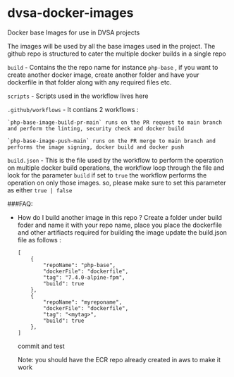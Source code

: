 # dvsa-docker-images
Docker base Images for use in DVSA projects

The images will be used by all the base images used in the project. The github repo is structured to cater the multiple docker builds in a single repo 

`build` - Contains the the repo name for instance `php-base` , if you want to create another docker image, create another folder and have your dockerfile in that folder along with any required files etc.

`scripts` - Scripts used in the workflow lives here

`.github/workflows` - It contians 2 workflows :

    `php-base-image-build-pr-main` runs on the PR request to main branch and perform the linting, security check and docker build

    `php-base-image-push-main` runs on the PR merge to main branch and performs the image signing, docker build and docker push

`build.json` - This is the file used by the workflow to perform the operation on multiple docker build operations, the workflow loop through the file and look for the parameter `build` if set to `true` the workflow performs the operation on only those images. so, please make sure to set this parameter as either `true | false`

###FAQ:
- How do I build another image in this repo ?
    Create a folder under build foder and name it with your repo name, place you place the dockerfile and other artifiacts required for building the image
    update the build.json file as follows :
    ```
    [
        {
            "repoName": "php-base",
            "dockerFile": "dockerfile",
            "tag": "7.4.0-alpine-fpm",
            "build": true
        },
        {
            "repoName": "myreponame",
            "dockerFile": "dockerfile",
            "tag": "<mytag>",
            "build": true
        },
   ] 
   ```
   commit and test

   Note: you should have the ECR repo already created in aws to make it work 

